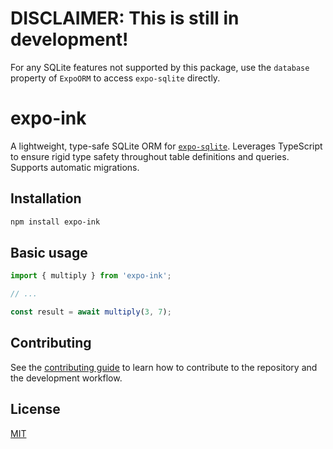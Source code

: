 # DISCLAIMER: This is still in development!
For any SQLite features not supported by this package, use the `database` property of `ExpoORM` to access `expo-sqlite` directly.

# expo-ink
A lightweight, type-safe SQLite ORM for [`expo-sqlite`](https://www.npmjs.com/package/expo-sqlite). Leverages TypeScript to ensure rigid type safety throughout table definitions and queries. Supports automatic migrations.

## Installation

```sh
npm install expo-ink
```

## Basic usage

```js
import { multiply } from 'expo-ink';

// ...

const result = await multiply(3, 7);
```

## Contributing

See the [contributing guide](CONTRIBUTING.md) to learn how to contribute to the repository and the development workflow.

## License

[MIT](https://en.wikipedia.org/wiki/MIT_License)
